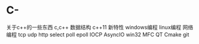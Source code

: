 # C-
关于c++的一些东西
c,c++ 数据结构 
c++11 新特性
windows编程 linux编程
网络编程 tcp udp http select poll epoll IOCP AsyncIO
win32
MFC QT 
Cmake git
